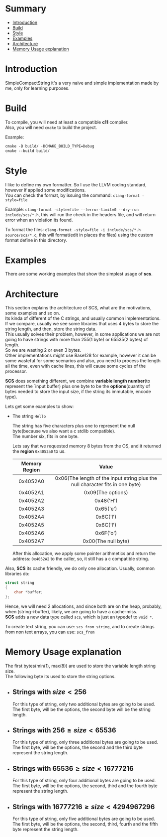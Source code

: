 # Summary

- [Introduction](#Introduction)
- [Build](#Build)
- [Style](#Style)
- [Examples](#Examples)
- [Architecture](#architecture)
- [Memory Usage explanation](#Memory-Usage-explanation)

# Introduction

SimpleCompactString it's a very naive and simple implementation made by me, only for learning purposes.

# Build

To compile, you will need at least a compatible **c11** compiler.  
Also, you will need `cmake` to build the project.

Example:    
```txt
cmake -B build/ -DCMAKE_BUILD_TYPE=Debug  
cmake --build build/
```

# Style

I like to define my own formatter. So I use the LLVM coding standard, however if applied some modifications.    
You can check the format, by issuing the command: `clang-format -style=file`

Example: `clang-format -style=file --ferror-limit=0 --dry-run include/scs/*.h`, this will run the check in the headers file, and will return error when an 
violation its found.

To format the files: `clang-format -style=file -i include/scs/*.h source/scs/*.c`, this will format(edit in places the files) using
the custom format define in this directory.

# Examples

There are some working examples that show the simplest usage of **scs**.

# Architecture

This section explains the architecture of SCS, what are the motivations, some examples and so on.   
Its kinda of different of the C strings, and usually common implementations. 
If we compare, usually we see some libraries that uses 4 bytes to store the string length, and then, store the string data.  
This usually solves their problem, however, in some applications we are not going to have strings with more 
than 255(1 byte) or 65535(2 bytes) of length.  
So we are wasting 2 or even 3 bytes.  
Other implementations might use Base128 for example, however it can be some wasteful for some scenarios and also, you need to process the length all the time,
even with cache lines, this will cause some cycles of the processor.  

**SCS** does something different, we combine **variable length number**(to represent the `input buffer) plus one byte to be the **options**(quantity of bytes needed to store the input size, if the string its immutable, encode type).

Lets get some examples to show: 

- The string `Hello`

  The string has five characters plus one to represent the null byte(because we also want a c stdlib compatible).   
  The number six, fits in one byte.  

  Lets say that we requested memory 8 bytes from the OS, and it returned the **region** `0x4052a0` to us.

  | Memory Region |   Value   |
  |:-------------:|:---------:|
  |   0x4052A0    | 0x06(The length of the input string plus the null character fits in one byte)|   
  |   0x4052A1    | 0x09(The options) |   
  |   0x4052A2    | 0x48('H') |
  |   0x4052A3    | 0x65('e') |
  |   0x4052A4    | 0x6C('l') |
  |   0x4052A5    | 0x6C('l') |
  |   0x4052A6    | 0x6F('o') |  
  |   0x4052A7    | 0x00(The null byte) |  


  After this allocation, we apply some pointer arithmetics and return the address: `0x4052A2` to the caller, so, it still has a c compatible string.


Also, **SCS** its cache friendly, we do only one allocation.
Usually, common libraries do: 
```c
struct string
{
    char *buffer;
};
```
Hence, we will need 2 allocations, and since both are on the heap, probably, when (string->buffer), likely, we are going to have a cache-miss.   
**SCS** adds a new data type called `scs`, which is just an typedef to `void *`.

To create text string, you can use: `scs_from_string`, and to create strings from non text arrays, you can use: `scs_from`


# Memory Usage explanation

The first bytes(min(1), max(8)) are used to store the variable length string size.   
The following byte its used to store the string options.

- ## Strings with $size \lt 256$

  For this type of string, only two additional bytes are going to be used.   
  The first byte, will be the options, the second byte will be the string length.

- ## Strings with $256 \ge size \lt 65536$

    For this type of string, only three additional bytes are going to be used.   
    The first byte, will be the options, the second and the third byte represent the string length.

- ## Strings with $65536 \ge size \lt 16777216$

    For this type of string, only four additional bytes are going to be used.   
    The first byte, will be the options, the second, third  and the fourth byte represent the string length.

- ## Strings with $16777216 \ge size \lt 4294967296$

    For this type of string, only five additional bytes are going to be used.   
    The first byte, will be the options, the second, third, fourth and the fifth byte represent the string length.
